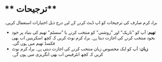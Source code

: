 # ** ترجیحات**

براہ کرم صارف کی ترجیحات کو اپ ڈیٹ کرنے کے لیے درج ذیل اختیارات استعمال کریں۔
- **تھیم**: آپ کو "تاریک" اور "روشنی" کو منتخب کرنے یا "سسٹم" تھیم کی بنیاد پر خود بخود منتخب کرنے کی اجازت دیتا ہے۔ براہ کرم نوٹ کریں کہ کچھ اسکرینیں اب بھی فکسڈ تھیم میں ہوں گی۔
- **زبان**: آپ کو ایک مخصوص زبان منتخب کرنے کی اجازت دیتی ہے۔ براہ کرم نوٹ کریں کہ کچھ انٹرفیس اب بھی انگریزی میں ہوں گے۔